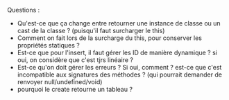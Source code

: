 Questions : 

- Qu'est-ce que ça change entre retourner une instance de classe ou un cast de la classe ? (puisqu'il faut surcharger le this)
- Comment on fait lors de la surcharge du this, pour conserver les propriétés statiques ?
- Est-ce que pour l'insert, il faut gérer les ID de manière dynamique ? si oui, on considère que c'est tjrs linéaire ?
- Est-ce qu'on doit gérer les erreurs ? Si oui, comment ? est-ce que c'est incompatible aux signatures des méthodes ? (qui pourrait demander de renvoyer null/undefined/void)
- pourquoi le create retourne un tableau ?
